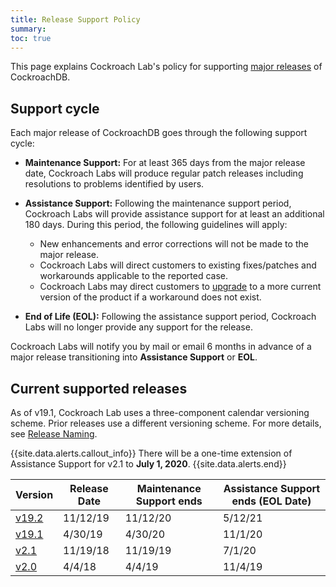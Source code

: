 ```yaml
---
title: Release Support Policy
summary:
toc: true
---
```


This page explains Cockroach Lab's policy for supporting [major releases](../releases/) of CockroachDB.

## Support cycle

Each major release of CockroachDB goes through the following support cycle:

- **Maintenance Support:** For at least 365 days from the major release date, Cockroach Labs will produce regular patch releases including resolutions to problems identified by users.

- **Assistance Support:** Following the maintenance support period, Cockroach Labs will provide assistance support for at least an additional 180 days. During this period, the following guidelines will apply:
    - New enhancements and error corrections will not be made to the major release.
    - Cockroach Labs will direct customers to existing fixes/patches and workarounds applicable to the reported case.
    - Cockroach Labs may direct customers to [upgrade](../stable/upgrade-cockroach-version.html) to a more current version of the product if a workaround does not exist.

- **End of Life (EOL):** Following the assistance support period, Cockroach Labs will no longer provide any support for the release.

Cockroach Labs will notify you by mail or email 6 months in advance of a major release transitioning into **Assistance Support** or **EOL**.

## Current supported releases

As of v19.1, Cockroach Lab uses a three-component calendar versioning scheme. Prior releases use a different versioning scheme. For more details, see [Release Naming](index.html#release-naming).

{{site.data.alerts.callout_info}}
There will be a one-time extension of Assistance Support for v2.1 to **July 1, 2020**.
{{site.data.alerts.end}}

|Version | Release Date | Maintenance Support ends | Assistance Support ends (EOL Date)
|--------|---------|-----------|-----------
|[v19.2](v19.2.0.html) |11/12/19 |11/12/20 |5/12/21
|[v19.1](v19.1.0.html) |4/30/19 |4/30/20 |11/1/20
|[v2.1](v2.1.0.html) |11/19/18 |11/19/19  |7/1/20
|[v2.0](v2.0.0.html) |4/4/18 |4/4/19 |11/4/19

